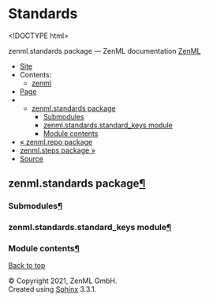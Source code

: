 # Standards

&lt;!DOCTYPE html&gt;

zenml.standards package — ZenML documentation  [ZenML](https://github.com/zenml-io/zenml/tree/298e3797478aed75d04f90ab115f3c52782368a2/docs/sphinx_docs/_build/html/index.html)

*  [Site](https://github.com/zenml-io/zenml/tree/298e3797478aed75d04f90ab115f3c52782368a2/docs/sphinx_docs/_build/html/index.html)
  * Contents:
    * [zenml](https://github.com/zenml-io/zenml/tree/298e3797478aed75d04f90ab115f3c52782368a2/docs/sphinx_docs/_build/html/modules.html)
*  [Page](zenml.standards.md)
  * * [zenml.standards package](zenml.standards.md)
      * [Submodules](zenml.standards.md#submodules)
      * [zenml.standards.standard\_keys module](zenml.standards.md#zenml-standards-standard-keys-module)
      * [Module contents](zenml.standards.md#module-contents)
* [ « zenml.repo package](zenml.repo.md)
* [ zenml.steps package »](zenml.steps/)
*  [Source](https://github.com/zenml-io/zenml/tree/298e3797478aed75d04f90ab115f3c52782368a2/docs/sphinx_docs/_build/html/_sources/zenml.standards.rst.txt)

## zenml.standards package[¶](zenml.standards.md#zenml-standards-package)

### Submodules[¶](zenml.standards.md#submodules)

### zenml.standards.standard\_keys module[¶](zenml.standards.md#zenml-standards-standard-keys-module)

### Module contents[¶](zenml.standards.md#module-contents)

 [Back to top](zenml.standards.md)

 © Copyright 2021, ZenML GmbH.  
 Created using [Sphinx](http://sphinx-doc.org/) 3.3.1.  


